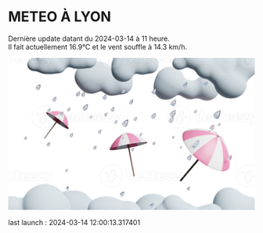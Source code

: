 # METEO À LYON

Dernière update datant du 2024-03-14 à 11 heure.  
Il fait actuellement 16.9°C et le vent souffle à 14.3 km/h.      

![](./.github/rain.png)

last launch : 2024-03-14 12:00:13.317401
